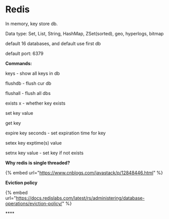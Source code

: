 # Redis

In memory, key store db.

Data type: Set, List, String, HashMap, ZSet\(sorted\), geo, hyperlogs, bitmap

default 16 databases, and default use first db

default port: 6379

**Commands:**

keys - show all keys in db

flushdb - flush cur db

flushall - flush all dbs

exists x - whether key exists

set key value

get key

expire key seconds - set expiration time for key

setex key exptime\(s\) value

setnx key value - set key if not exists



**Why redis is single threaded?**

{% embed url="https://www.cnblogs.com/javastack/p/12848446.html" %}



**Eviction policy**

{% embed url="https://docs.redislabs.com/latest/rs/administering/database-operations/eviction-policy/" %}

\*\*\*\*



